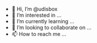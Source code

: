 - 👋 Hi, I’m @udisbox
- 👀 I’m interested in ...
- 🌱 I’m currently learning ...
- 💞️ I’m looking to collaborate on ...
- 📫 How to reach me ...

<!---
udisbox/udisbox is a ✨ special ✨ repository because its `README.md` (this file) appears on your GitHub profile.
You can click the Preview link to take a look at your changes.
--->

